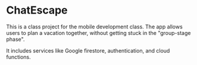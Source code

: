 # ChatEscape
This is a class project for the mobile development class.
The app allows users to plan a vacation together, without getting stuck in the "group-stage phase".

It includes services like Google firestore, authentication, and cloud functions.

